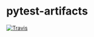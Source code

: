 # pytest-artifacts
[![Travis](https://img.shields.io/travis/robertobernabe/pytest-artifacts.svg?maxAge=2592000)]()